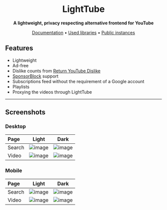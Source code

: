 <center>

# LightTube

**A lightweight, privacy respecting alternative frontend for YouTube**

[Documentation](https://github.com/lighttube-org/LightTube/wiki) • [Used libraries](https://github.com/lighttube-org/LightTube/blob/master/OTHERLIBS.md) • [Public instances](https://lighttube.org/instances)

</center>

## Features

- Lightweight
- Ad-free
- Dislike counts from [Return YouTube Dislike](https://www.returnyoutubedislike.com/)
- [SponsorBlock](https://sponsor.ajay.app/) support
- Subscriptions feed without the requirement of a Google account
- Playlists
- Proxying the videos through LightTube

---

## Screenshots

### Desktop

| Page   |                                                     Light                                                      |                                                     Dark                                                      |
|:-------|:--------------------------------------------------------------------------------------------------------------:|:-------------------------------------------------------------------------------------------------------------:|
| Search | ![image](https://github.com/lighttube-org/LightTube/blob/master/screenshots/desktop/light/search.png?raw=true) | ![image](https://github.com/lighttube-org/LightTube/blob/master/screenshots/desktop/dark/search.png?raw=true) |
| Video  | ![image](https://github.com/lighttube-org/LightTube/blob/master/screenshots/desktop/light/video.png?raw=true)  | ![image](https://github.com/lighttube-org/LightTube/blob/master/screenshots/desktop/dark/video.png?raw=true)  |

### Mobile

| Page   |                                                     Light                                                     |                                                     Dark                                                     |
|:-------|:-------------------------------------------------------------------------------------------------------------:|:------------------------------------------------------------------------------------------------------------:|
| Search | ![image](https://github.com/lighttube-org/LightTube/blob/master/screenshots/mobile/light/search.png?raw=true) | ![image](https://github.com/lighttube-org/LightTube/blob/master/screenshots/mobile/dark/search.png?raw=true) |
| Video  | ![image](https://github.com/lighttube-org/LightTube/blob/master/screenshots/mobile/light/video.png?raw=true)  | ![image](https://github.com/lighttube-org/LightTube/blob/master/screenshots/mobile/dark/video.png?raw=true)  |